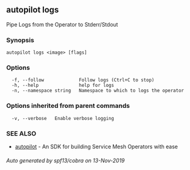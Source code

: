 ## autopilot logs

Pipe Logs from the Operator to Stderr/Stdout

### Synopsis




```
autopilot logs <image> [flags]
```

### Options

```
  -f, --follow             Follow logs (Ctrl+C to stop)
  -h, --help               help for logs
  -n, --namespace string   Namespace to which to logs the operator
```

### Options inherited from parent commands

```
  -v, --verbose   Enable verbose logging
```

### SEE ALSO

* [autopilot](autopilot.md)	 - An SDK for building Service Mesh Operators with ease

###### Auto generated by spf13/cobra on 13-Nov-2019
